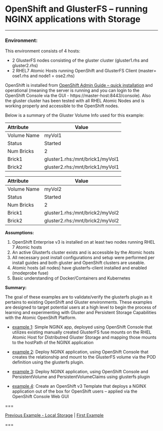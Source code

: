 # OpenShift and GlusterFS – running NGINX applications with Storage
---
### Environment:
This environment consists of 4 hosts:
* 2 GlusterFS nodes consisting of the gluster cluster (gluster1.rhs and gluster2.rhs)
* 2 RHEL7 Atomic Hosts running OpenShift and GlusterFS Client (master= ose1.rhs and node1 = ose2.rhs)

OpenShift is installed from [OpenShift Admin Guide – quick installation](https://docs.openshift.com/enterprise/3.0/admin_guide/install/quick_install.html) and operational (meaning the server is running and you can login to the OpenShift Console via the GUI - https://master-host:8443/console).  Also the gluster cluster has been tested with all RHEL Atomic Nodes and is working properly and accessible to the OpenShift nodes.

Below is a summary of the Gluster Volume Info used for this example:


| Attribute       | Value                 |
|:--------------- | --------------------- |
| Volume Name     | myVol1                |
| Status          | Started               |
| Num Bricks      | 2                     |
| Brick1          | gluster1.rhs:/mnt/brick1/myVol1 |
| Brick2          | gluster2.rhs:/mnt/brick1/myVol1 |

| Attribute       | Value                 |
|:--------------- | --------------------- |
| Volume Name     | myVol2                |
| Status          | Started               |
| Num Bricks      | 2                     |
| Brick1          | gluster1.rhs:/mnt/brick2/myVol2 |
| Brick2          | gluster2.rhs:/mnt/brick2/myVol2 |

**Assumptions:**

1.  OpenShift Enterprise v3 is installed on at least two nodes running  RHEL 7 Atomic hosts
2.  An active Glusterfs cluster exists and is accessible by the Atomic hosts
3.  All necessary post install configurations and setup were performed per install guides and both gluster and OpenShift clusters are useable.
4.  Atomic hosts (all nodes) have glusterfs-client installed and enabled (modeprobe fuse)
5.  Basic understanding of Docker/Containers and Kubernetes


**Summary:**

The goal of these examples are to validate/verify the glusterfs plugin as it pertains to existing OpenShift and Gluster environments.  These examples are designed to target potential users at a high level to begin the process of learning and experimenting with Gluster and Persistent Storage Capabilities with the Atomic OpenShift Platform.


- [example 1](./nginx_gluster_host):  Simple NGINX app, deployed using OpenShift Console that utilizes existing manually created GlusterFS fuse mounts on the RHEL Atomic Host for Distributred Gluster Storage and mapping those mounts to the hostPath of the NGINX application

- [example 2](./nginx_gluster_plugin):  Deploy NGINX application, using OpenShift Console that creates the relationship and mount to the GlusterFS volume via the POD definition using the glusterfs plugin.

- [example 3](./nginx_gluster_pvc):  Deploy NGINX application, using OpenShift Console and PersistentVolume and PersistentVolumeClaims using glusterfs plugin

- [example 4](./nginx_template):  Create an OpenShift v3 Template that deploys a NGINX application out of the box for OpenShift users – applied via the OpenShift Console Web GUI


===

[Previous Example - Local Storage](../local-storage-examples)  |  [First Example](./nginx_gluster_host)

===



